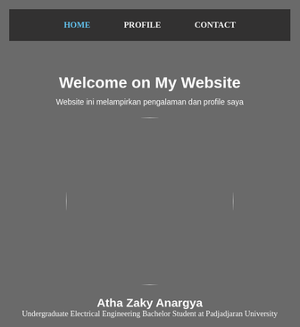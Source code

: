 <html>
<head>
    <title> HOME </title>
</head>
<body style="margin: 0; background-image: url('static/Backgroundweb.jpg'); background-size: cover;">
    <div style="position: absolute; top: 0 ;left: 0; right: 0; bottom: 0; background-color: rgba(0, 0, 0, 0.58);"></div>
        <nav style="position: relative; background-color: #1d1b1bb7 ;font-family: 'Times', sans-serif; font-size: 15px; font-weight: bold; display: flex; justify-content: center; align-items: center;">
            <a href="{{ url_for('home') }}" style="color: rgba(103, 207, 255, 0.925) ;text-decoration: none; margin: 20px 30px;">HOME</a>
            <a href="{{ url_for('about') }}" style="color: whitesmoke;text-decoration: none; margin: 20px 30px;">PROFILE</a>
            <a href="{{ url_for('contact') }}" style="color: whitesmoke;text-decoration: none; margin: 20px 30px;">CONTACT</a>
        </nav>
    <div style="position: relative; color: white; text-align: center; padding: 20px; font-family: Arial;">
        <h1 style="margin-bottom: 10px;"> Welcome on My Website </h1>
        <p style="margin: 0;"> Website ini melampirkan pengalaman dan profile saya </p>
    </div>
    <div style="height: 100px; margin: 0; display: flex; justify-content: center; align-items: center; padding: 100px;">
        <img src="static/profil.jpg" style="position: relative; height: 300px; width: 300px; border-radius: 50%; object-fit: cover;">
    </div>
    <div style="position: relative; color: white; text-align: center; padding: 20px;">
        <h2 style="margin: 0; font-family: Arial;"> Atha Zaky Anargya </h2>
        <p style="margin: 0; font-family: Times;"> Undergraduate Electrical Engineering Bachelor Student at Padjadjaran University</p>
    </div>
</body>
</html>
